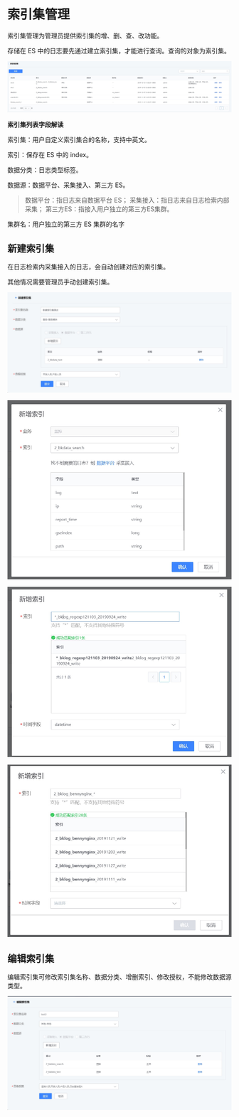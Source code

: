 # 索引集管理

索引集管理为管理员提供索引集的增、删、查、改功能。

存储在 ES 中的日志要先通过建立索引集，才能进行查询。查询的对象为索引集。

![-w2020](../../media/2019-12-12-11-03-07.jpg)

**索引集列表字段解读**

索引集：用户自定义索引集合的名称，支持中英文。

索引：保存在 ES 中的 index。

数据分类：日志类型标签。

数据源：数据平台、采集接入、第三方 ES。

>  数据平台：指日志来自数据平台 ES；
>  采集接入：指日志来自日志检索内部采集；
>  第三方ES：指接入用户独立的第三方ES集群。

集群名：用户独立的第三方 ES 集群的名字

## 新建索引集

在日志检索内采集接入的日志，会自动创建对应的索引集。

其他情况需要管理员手动创建索引集。

![-w2020](../../media/2019-12-13-10-29-12.jpg)

![-w2020](../../media/2019-12-13-10-29-37.jpg)

![-w2020](../../media/2019-12-13-10-14-41.jpg)

![-w2020](../../media/2019-12-13-10-16-53.jpg)

## 编辑索引集

编辑索引集可修改索引集名称、数据分类、增删索引、修改授权，不能修改数据源类型。

![-w2020](../../media/2019-12-13-10-31-15.jpg)
